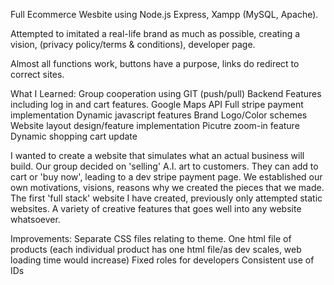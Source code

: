 Full Ecommerce Wesbite using Node.js Express, Xampp (MySQL, Apache).

Attempted to imitated a real-life brand as much as possible, creating a vision, (privacy policy/terms & conditions), developer page.

Almost all functions work, buttons have a purpose, links do redirect to correct sites.

What I Learned: 
Group cooperation using GIT (push/pull)
Backend Features including log in and cart features.
Google Maps API
Full stripe payment implementation
Dynamic javascript features
Brand Logo/Color schemes
Website layout design/feature implementation
Picutre zoom-in feature
Dynamic shopping cart update


I wanted to create a website that simulates what an actual business will build. Our group decided on 'selling' A.I. art to customers. They can add to cart or 'buy now', leading to a dev stripe payment page. We established
our own motivations, visions, reasons why we created the pieces that we made. The first 'full stack' website I have created, previously only attempted static websites. A variety of creative features that goes well into
any website whatsoever. 

Improvements:
Separate CSS files relating to theme.
One html file of products (each individual product has one html file/as dev scales, web loading time would increase)
Fixed roles for developers
Consistent use of IDs
